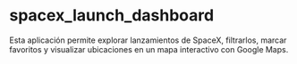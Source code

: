 # spacex_launch_dashboard

Esta aplicación permite explorar lanzamientos de SpaceX, filtrarlos, marcar favoritos y visualizar ubicaciones en un mapa interactivo con Google Maps.
